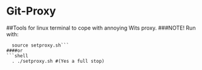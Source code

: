 # Git-Proxy
##Tools for linux terminal to cope with annoying Wits proxy.
###NOTE! Run with:
```shell
  source setproxy.sh```
####or
```shell
  . ./setproxy.sh #(Yes a full stop)
```
